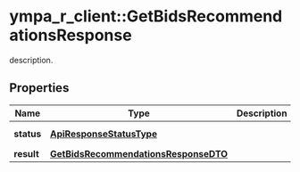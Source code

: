 # ympa_r_client::GetBidsRecommendationsResponse

description.

## Properties
Name | Type | Description | Notes
------------ | ------------- | ------------- | -------------
**status** | [**ApiResponseStatusType**](ApiResponseStatusType.md) |  | [optional] [Enum: ] 
**result** | [**GetBidsRecommendationsResponseDTO**](GetBidsRecommendationsResponseDTO.md) |  | [optional] 


